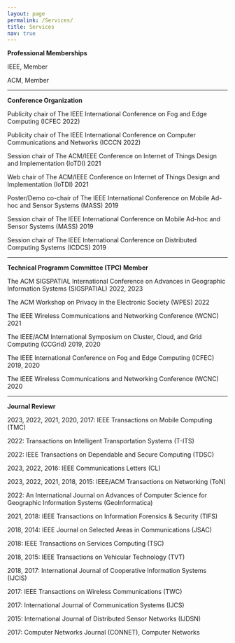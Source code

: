```yaml
---
layout: page
permalink: /Services/
title: Services
nav: true
---
```


**Professional Memberships**

IEEE, Member

ACM, Member

-----------------------

**Conference Organization**

Publicity chair of The IEEE International Conference on Fog and Edge Computing (ICFEC 2022)

Publicity chair of The IEEE International Conference on Computer Communications and Networks (ICCCN 2022)

Session chair of The ACM/IEEE Conference on Internet of Things Design and Implementation (IoTDI) 2021

Web chair of The ACM/IEEE Conference on Internet of Things Design and Implementation (IoTDI) 2021

Poster/Demo co-chair of The IEEE International Conference on Mobile Ad-hoc and Sensor Systems (MASS) 2019

Session chair of The IEEE International Conference on Mobile Ad-hoc and Sensor Systems (MASS) 2019

Session chair of The IEEE International Conference on Distributed Computing Systems (ICDCS) 2019

-----------------------

**Technical Programm Committee (TPC) Member**

The ACM SIGSPATIAL International Conference on Advances in Geographic Information Systems (SIGSPATIAL) 2022, 2023

The ACM Workshop on Privacy in the Electronic Society (WPES) 2022

The IEEE Wireless Communications and Networking Conference (WCNC) 2021

The IEEE/ACM International Symposium on Cluster, Cloud, and Grid Computing (CCGrid) 2019, 2020

The IEEE International Conference on Fog and Edge Computing (ICFEC) 2019, 2020

The IEEE Wireless Communications and Networking Conference (WCNC) 2020

-----------------------

**Journal Reviewr**

2023, 2022, 2021, 2020, 2017: IEEE Transactions on Mobile Computing (TMC)

2022: Transactions on Intelligent Transportation Systems (T-ITS)

2022: IEEE Transactions on Dependable and Secure Computing (TDSC)

2023, 2022, 2016: IEEE Communications Letters (CL)

2023, 2022, 2021, 2018, 2015: IEEE/ACM Transactions on Networking (ToN)

2022: An International Journal on Advances of Computer Science for Geographic Information Systems (GeoInformatica)

2021, 2018: IEEE Transactions on Information Forensics & Security (TIFS)

2018, 2014: IEEE Journal on Selected Areas in Communications (JSAC)

2018: IEEE Transactions on Services Computing (TSC)

2018, 2015: IEEE Transactions on Vehicular Technology (TVT)

2018, 2017: International Journal of Cooperative Information Systems (IJCIS)

2017: IEEE Transactions on Wireless Communications (TWC)

2017: International Journal of Communication Systems (IJCS)

2015: International Journal of Distributed Sensor Networks (IJDSN)

2017: Computer Networks Journal (CONNET), Computer Networks

